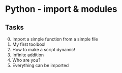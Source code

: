 # Python - import & modules
## Tasks

0. Import a simple function from a simple file 
1. My first toolbox! 
2. How to make a script dynamic!
3. Infinite addition
4. Who are you?
5. Everything can be imported
